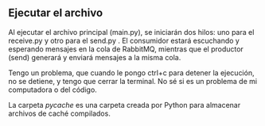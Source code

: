 
## Ejecutar el archivo

Al ejecutar el archivo principal (main.py), se iniciarán dos hilos: uno para el receive.py y otro para el send.py . El consumidor estará escuchando y esperando mensajes en la cola de RabbitMQ, mientras que el productor (send) generará y enviará mensajes a la misma cola.

Tengo un problema, que cuando le pongo ctrl+c para detener la ejecución, no se detiene, y tengo que cerrar la terminal. No sé si es un problema de mi computadora o del código.

La carpeta _pycache_ es una carpeta creada por Python para almacenar archivos de caché compilados.

